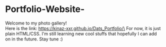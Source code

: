 # Portfolio-Website-
Welcome to my photo gallery!\
Here is the link: https://kinaz-xxr.github.io/Dats_Portfolio/\
For now, it is just plain HTML/CSS. I'm still learning new cool stuffs that hopefully I can add on in the future. Stay tune :)

